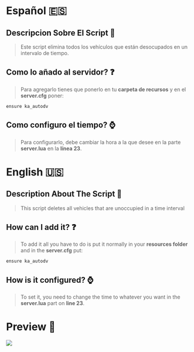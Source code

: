 # Español 🇪🇸

## Descripcion Sobre El Script 📝

> Este script elimina todos los vehículos que están desocupados en un intervalo de tiempo.

## Como lo añado al servidor? ❓

> Para agregarlo tienes que ponerlo en tu **carpeta de recursos** y en el **server.cfg** poner:
 
`ensure ka_autodv`

## Como configuro el tiempo? ⌚

> Para configurarlo, debe cambiar la hora a la que desee en la parte **server.lua** en la **línea 23**.

# English 🇺🇸

## Description About The Script 📝

> This script deletes all vehicles that are unoccupied in a time interval

## How can I add it? ❓

> To add it all you have to do is put it normally in your **resources folder** and in the **server.cfg** put:
 
`ensure ka_autodv`

## How is it configured? ⌚

> To set it, you need to change the time to whatever you want in the **server.lua** part on **line 23**.

# Preview 👀
![](https://imgur.com/jfxjZKJ.png)
